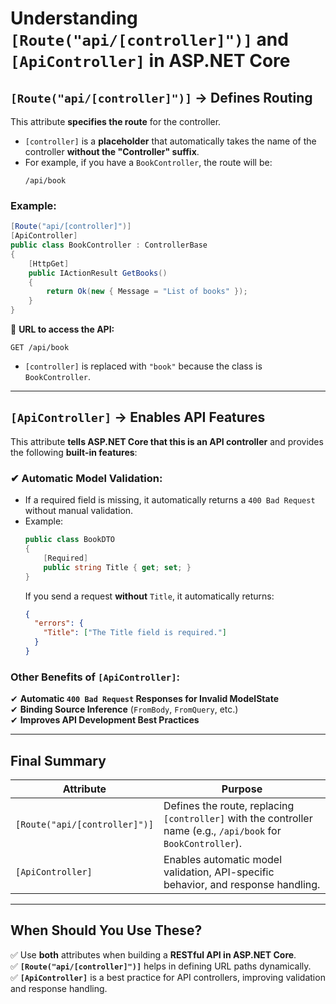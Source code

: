 # Understanding `[Route("api/[controller]")]` and `[ApiController]` in ASP.NET Core

## `[Route("api/[controller]")]` → Defines Routing
This attribute **specifies the route** for the controller.

- `[controller]` is a **placeholder** that automatically takes the name of the controller **without the "Controller" suffix**.
- For example, if you have a `BookController`, the route will be:
  ```
  /api/book
  ```

### Example:
```csharp
[Route("api/[controller]")]
[ApiController]
public class BookController : ControllerBase
{
    [HttpGet]
    public IActionResult GetBooks()
    {
        return Ok(new { Message = "List of books" });
    }
}
```
📌 **URL to access the API:**  
```
GET /api/book
```
- `[controller]` is replaced with `"book"` because the class is `BookController`.

---

## `[ApiController]` → Enables API Features
This attribute **tells ASP.NET Core that this is an API controller** and provides the following **built-in features**:

### ✔ Automatic Model Validation:
- If a required field is missing, it automatically returns a `400 Bad Request` without manual validation.
- Example:
  ```csharp
  public class BookDTO
  {
      [Required]
      public string Title { get; set; }
  }
  ```
  If you send a request **without** `Title`, it automatically returns:
  ```json
  {
    "errors": {
      "Title": ["The Title field is required."]
    }
  }
  ```

### Other Benefits of `[ApiController]`:
✔ **Automatic `400 Bad Request` Responses for Invalid ModelState**  
✔ **Binding Source Inference** (`FromBody`, `FromQuery`, etc.)  
✔ **Improves API Development Best Practices**  

---

## Final Summary
| Attribute | Purpose |
|-----------|---------|
| `[Route("api/[controller]")]` | Defines the route, replacing `[controller]` with the controller name (e.g., `/api/book` for `BookController`). |
| `[ApiController]` | Enables automatic model validation, API-specific behavior, and response handling. |

---

## When Should You Use These?
✅ Use **both** attributes when building a **RESTful API in ASP.NET Core**.  
✅ **`[Route("api/[controller]")]`** helps in defining URL paths dynamically.  
✅ **`[ApiController]`** is a best practice for API controllers, improving validation and response handling.

